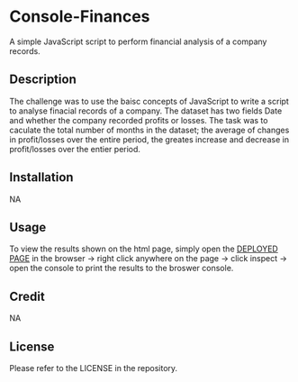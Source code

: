 # Console-Finances
A simple JavaScript script to perform financial analysis of a company records.

## Description

The challenge was to use the baisc concepts of JavaScript to write a script to analyse finacial records of a company. The dataset has two fields Date and whether the company recorded profits or losses. The task was to caculate the total number of months in the dataset; the average of changes in profit/losses over the entire period, the greates increase and decrease in profit/losses over the entier period.

## Installation

NA

## Usage

To view the results shown on the html page, simply open the [DEPLOYED PAGE](https://abdalla-diaai.github.io/console-finances/) in the browser -> right click anywhere on the page -> click inspect -> open the console to print the results to the broswer console. 

## Credit

NA

## License

Please refer to the LICENSE in the repository.